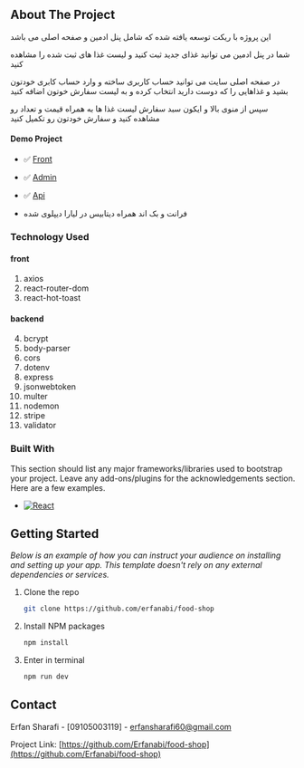 <!-- ABOUT THE PROJECT -->

## About The Project

این پروژه با ریکت توسعه یافته شده که شامل پنل ادمین و صفحه اصلی می باشد

شما در پنل ادمین می توانید غذای جدید ثبت کنید و لیست غذا های ثبت شده را مشاهده کنید

در صفحه اصلی سایت می توانید حساب کاربری ساخته و وارد حساب کابری خودتون بشید و غذاهایی را که دوست دارید انتخاب کرده و به لیست سفارش خوتون اضافه کنید

سپس از منوی بالا و ایکون سبد سفارش لیست غذا ها به همراه قیمت و تعداد رو مشاهده کنید و سفارش خودتون رو تکمیل کنید

#### Demo Project

- ✅ [Front](https://tomato.liara.run/)

- ✅ [Admin](https://tomato-admin.liara.run/add)

- ✅ [Api](https://tomato-api.liara.run/)

- فرانت و بک اند همراه دیتابیس در لیارا دیپلوی شده

### Technology Used

#### front

1. axios
2. react-router-dom
3. react-hot-toast

#### backend

4. bcrypt
5. body-parser
6. cors
7. dotenv
8. express
9. jsonwebtoken
10. multer
11. nodemon
12. stripe
13. validator

### Built With

This section should list any major frameworks/libraries used to bootstrap your project. Leave any add-ons/plugins for the acknowledgements section. Here are a few examples.

- [![React][React.js]][React-url]

## Getting Started

_Below is an example of how you can instruct your audience on installing and setting up your app. This template doesn't rely on any external dependencies or services._

1. Clone the repo
   ```sh
   git clone https://github.com/erfanabi/food-shop
   ```
2. Install NPM packages
   ```sh
   npm install
   ```
3. Enter in terminal
   ```sh
   npm run dev
   ```

<!-- CONTACT -->

## Contact

Erfan Sharafi - [09105003119] - erfansharafi60@gmail.com

Project Link: [https://github.com/Erfanabi/food-shop](https://github.com/Erfanabi/food-shop)

[React.js]: https://img.shields.io/badge/React-20232A?style=for-the-badge&logo=react&logoColor=61DAFB
[React-url]: https://reactjs.org/
